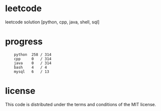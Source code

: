 # leetcode
leetcode solution [python, cpp, java, shell, sql]

# progress
```	
    python  258 / 314
    cpp     0   / 314
    java    0   / 314
    bash    4   / 4
    mysql   6   / 13
```

# license
This code is distributed under the terms and conditions of the MIT license.
